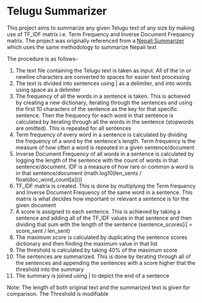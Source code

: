 # Telugu Summarizer
This project aims to summarize any given Telugu text of any size by making use of TF_IDF matrix i.e. Term Frequency and Inverse Document Frequency matrix. The project was originally referenced from a <a href="https://github.com/himalayan-sanjeev/Nepali_Text_Summarization_Extractive#readme">Nepali Summarizer</a> which uses the same methodology to summarize Nepali text

The procedure is as follows-
1. The text file containing the Telugu text is taken as input. All of the \n or newline characters are converted to spaces for easier text processing
2. The text is divided into sentences using | as a delimiter, and into words using space as a delimiter
3. The frequency of all the words in a sentence is taken. This is achieved by creating a new dictionary, iterating through the sentences and using the first 10 characters of the sentence as the key for that specific sentence. Then the frequency for each word in that sentence is calculated by iterating through all the words in the sentence (stopwords are omitted). This is repeated for all sentences
4. Term frequency of every word in a sentence is calculated by dividing the frequency of a word by the sentence's length. Term frequency is the measure of how often a word is repeated in a given sentence/document
5. Inverse Document Frequency of all words in a sentence is calculated by logging the length of the sentence with the count of words in that sentence/document. IDF is a measure of how rare or common a word is in that sentence/document (math.log10(len_sents / float(doc_word_count[a])))
6. TF_IDF matrix is created. This is done by multiplying the Term frequency and Inverse Document Frequency of the same word in a sentence. This matrix is what decides how important or relevant a sentence is for the given document
7. A score is assigned to each sentence. This is achieved by taking a sentence and adding all of the TF_IDF values in that sentence and then dividing that sum with the length of the sentence (sentence_scores[i] = score_sent / len_sent)
8. The maximum score is calculated by duplicating the sentence scores dictionary and then finding the maximum value in that list
9. The threshold is calculated by taking 40% of the maximum score
10. The sentences are summarized. This is done by iterating through all of the sentences and appending the sentences with a score higher that the threshold into the summary
11. The summary is joined using | to depict the end of a sentence

Note:
The length of both original text and the summarized text is given for comparison. The Threshold is modifiable 
